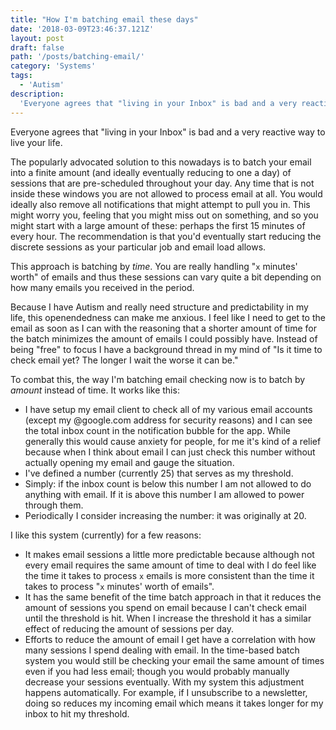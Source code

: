 ```yaml
---
title: "How I'm batching email these days"
date: '2018-03-09T23:46:37.121Z'
layout: post
draft: false
path: '/posts/batching-email/'
category: 'Systems'
tags:
  - 'Autism'
description:
  'Everyone agrees that "living in your Inbox" is bad and a very reactive way to live your life. Lately I have been tinkering with ways to pull away from email without missing anything important.'
---
```


Everyone agrees that "living in your Inbox" is bad and a very reactive way to live your life.

The popularly advocated solution to this nowadays is to batch your email into a finite amount (and ideally eventually reducing to one a day) of sessions that are pre-scheduled throughout your day. Any time that is not inside these windows you are not allowed to process email at all. You would ideally also remove all notifications that might attempt to pull you in. This might worry you, feeling that you might miss out on something, and so you might start with a large amount of these: perhaps the first 15 minutes of every hour. The recommendation is that you'd eventually start reducing the discrete sessions as your particular job and email load allows.

This approach is batching by _time_. You are really handling "`x` minutes' worth" of emails and thus these sessions can vary quite a bit depending on how many emails you received in the period.

Because I have Autism and really need structure and predictability in my life, this openendedness can make me anxious. I feel like I need to get to the email as soon as I can with the reasoning that a shorter amount of time for the batch minimizes the amount of emails I could possibly have. Instead of being "free" to focus I have a background thread in my mind of "Is it time to check email yet? The longer I wait the worse it can be."

To combat this, the way I'm batching email checking now is to batch by _amount_ instead of time. It works like this:

- I have setup my email client to check all of my various email accounts (except my @google.com address for security reasons) and I can see the total inbox count in the notification bubble for the app. While generally this would cause anxiety for people, for me it's kind of a relief because when I think about email I can just check this number without actually opening my email and gauge the situation.
- I've defined a number (currently 25) that serves as my threshold.
- Simply: if the inbox count is below this number I am not allowed to do anything with email. If it is above this number I am allowed to power through them.
- Periodically I consider increasing the number: it was originally at 20.

I like this system (currently) for a few reasons:

- It makes email sessions a little more predictable because although not every email requires the same amount of time to deal with I do feel like the time it takes to process `x` emails is more consistent than the time it takes to process "`x` minutes' worth of emails".
- It has the same benefit of the time batch approach in that it reduces the amount of sessions you spend on email because I can't check email until the threshold is hit. When I increase the threshold it has a similar effect of reducing the amount of sessions per day.
- Efforts to reduce the amount of email I get have a correlation with how many sessions I spend dealing with email. In the time-based batch system you would still be checking your email the same amount of times even if you had less email; though you would probably manually decrease your sessions eventually. With my system this adjustment happens automatically. For example, if I unsubscribe to a newsletter, doing so reduces my incoming email which means it takes longer for my inbox to hit my threshold.
